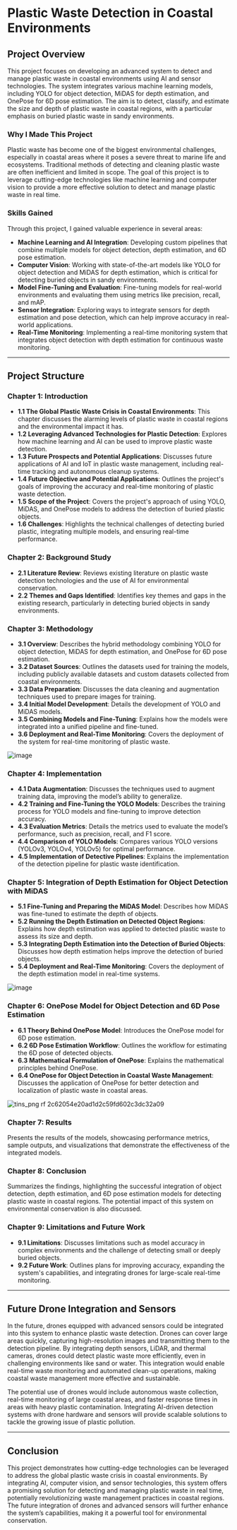 # Plastic Waste Detection in Coastal Environments

## Project Overview

This project focuses on developing an advanced system to detect and manage plastic waste in coastal environments using AI and sensor technologies. The system integrates various machine learning models, including YOLO for object detection, MiDAS for depth estimation, and OnePose for 6D pose estimation. The aim is to detect, classify, and estimate the size and depth of plastic waste in coastal regions, with a particular emphasis on buried plastic waste in sandy environments. 

### Why I Made This Project
Plastic waste has become one of the biggest environmental challenges, especially in coastal areas where it poses a severe threat to marine life and ecosystems. Traditional methods of detecting and cleaning plastic waste are often inefficient and limited in scope. The goal of this project is to leverage cutting-edge technologies like machine learning and computer vision to provide a more effective solution to detect and manage plastic waste in real time.

### Skills Gained
Through this project, I gained valuable experience in several areas:

- **Machine Learning and AI Integration**: Developing custom pipelines that combine multiple models for object detection, depth estimation, and 6D pose estimation.
- **Computer Vision**: Working with state-of-the-art models like YOLO for object detection and MiDAS for depth estimation, which is critical for detecting buried objects in sandy environments.
- **Model Fine-Tuning and Evaluation**: Fine-tuning models for real-world environments and evaluating them using metrics like precision, recall, and mAP.
- **Sensor Integration**: Exploring ways to integrate sensors for depth estimation and pose detection, which can help improve accuracy in real-world applications.
- **Real-Time Monitoring**: Implementing a real-time monitoring system that integrates object detection with depth estimation for continuous waste monitoring.
  
---

## Project Structure

### Chapter 1: Introduction
- **1.1 The Global Plastic Waste Crisis in Coastal Environments**: This chapter discusses the alarming levels of plastic waste in coastal regions and the environmental impact it has.
- **1.2 Leveraging Advanced Technologies for Plastic Detection**: Explores how machine learning and AI can be used to improve plastic waste detection.
- **1.3 Future Prospects and Potential Applications**: Discusses future applications of AI and IoT in plastic waste management, including real-time tracking and autonomous cleanup systems.
- **1.4 Future Objective and Potential Applications**: Outlines the project's goals of improving the accuracy and real-time monitoring of plastic waste detection.
- **1.5 Scope of the Project**: Covers the project's approach of using YOLO, MiDAS, and OnePose models to address the detection of buried plastic objects.
- **1.6 Challenges**: Highlights the technical challenges of detecting buried plastic, integrating multiple models, and ensuring real-time performance.

### Chapter 2: Background Study
- **2.1 Literature Review**: Reviews existing literature on plastic waste detection technologies and the use of AI for environmental conservation.
- **2.2 Themes and Gaps Identified**: Identifies key themes and gaps in the existing research, particularly in detecting buried objects in sandy environments.

### Chapter 3: Methodology
- **3.1 Overview**: Describes the hybrid methodology combining YOLO for object detection, MiDAS for depth estimation, and OnePose for 6D pose estimation.
- **3.2 Dataset Sources**: Outlines the datasets used for training the models, including publicly available datasets and custom datasets collected from coastal environments.
- **3.3 Data Preparation**: Discusses the data cleaning and augmentation techniques used to prepare images for training.
- **3.4 Initial Model Development**: Details the development of YOLO and MiDAS models.
- **3.5 Combining Models and Fine-Tuning**: Explains how the models were integrated into a unified pipeline and fine-tuned.
- **3.6 Deployment and Real-Time Monitoring**: Covers the deployment of the system for real-time monitoring of plastic waste.

![image](https://github.com/user-attachments/assets/f396e543-f622-41fb-a19a-61f615edc22a)


### Chapter 4: Implementation
- **4.1 Data Augmentation**: Discusses the techniques used to augment training data, improving the model’s ability to generalize.
- **4.2 Training and Fine-Tuning the YOLO Models**: Describes the training process for YOLO models and fine-tuning to improve detection accuracy.
- **4.3 Evaluation Metrics**: Details the metrics used to evaluate the model’s performance, such as precision, recall, and F1 score.
- **4.4 Comparison of YOLO Models**: Compares various YOLO versions (YOLOv3, YOLOv4, YOLOv5) for optimal performance.
- **4.5 Implementation of Detective Pipelines**: Explains the implementation of the detection pipeline for plastic waste identification.

### Chapter 5: Integration of Depth Estimation for Object Detection with MiDAS
- **5.1 Fine-Tuning and Preparing the MiDAS Model**: Describes how MiDAS was fine-tuned to estimate the depth of objects.
- **5.2 Running the Depth Estimation on Detected Object Regions**: Explains how depth estimation was applied to detected plastic waste to assess its size and depth.
- **5.3 Integrating Depth Estimation into the Detection of Buried Objects**: Discusses how depth estimation helps improve the detection of buried objects.
- **5.4 Deployment and Real-Time Monitoring**: Covers the deployment of the depth estimation model in real-time systems.

![image](https://github.com/user-attachments/assets/303fc6d4-64fd-4cc7-81b2-edd1bae49bee)

### Chapter 6: OnePose Model for Object Detection and 6D Pose Estimation
- **6.1 Theory Behind OnePose Model**: Introduces the OnePose model for 6D pose estimation.
- **6.2 6D Pose Estimation Workflow**: Outlines the workflow for estimating the 6D pose of detected objects.
- **6.3 Mathematical Formulation of OnePose**: Explains the mathematical principles behind OnePose.
- **6.4 OnePose for Object Detection in Coastal Waste Management**: Discusses the application of OnePose for better detection and localization of plastic waste in coastal areas.

![tins_png rf 2c62054e20ad1d2c59fd602c3dc32a09](https://github.com/user-attachments/assets/537baf8b-eb59-4e3f-9a95-55b6ce98fecf)

### Chapter 7: Results
Presents the results of the models, showcasing performance metrics, sample outputs, and visualizations that demonstrate the effectiveness of the integrated models.

### Chapter 8: Conclusion
Summarizes the findings, highlighting the successful integration of object detection, depth estimation, and 6D pose estimation models for detecting plastic waste in coastal regions. The potential impact of this system on environmental conservation is also discussed.

### Chapter 9: Limitations and Future Work
- **9.1 Limitations**: Discusses limitations such as model accuracy in complex environments and the challenge of detecting small or deeply buried objects.
- **9.2 Future Work**: Outlines plans for improving accuracy, expanding the system's capabilities, and integrating drones for large-scale real-time monitoring.

---

## Future Drone Integration and Sensors

In the future, drones equipped with advanced sensors could be integrated into this system to enhance plastic waste detection. Drones can cover large areas quickly, capturing high-resolution images and transmitting them to the detection pipeline. By integrating depth sensors, LiDAR, and thermal cameras, drones could detect plastic waste more efficiently, even in challenging environments like sand or water. This integration would enable real-time waste monitoring and automated clean-up operations, making coastal waste management more effective and sustainable.

The potential use of drones would include autonomous waste collection, real-time monitoring of large coastal areas, and faster response times in areas with heavy plastic contamination. Integrating AI-driven detection systems with drone hardware and sensors will provide scalable solutions to tackle the growing issue of plastic pollution.

---

## Conclusion

This project demonstrates how cutting-edge technologies can be leveraged to address the global plastic waste crisis in coastal environments. By integrating AI, computer vision, and sensor technologies, this system offers a promising solution for detecting and managing plastic waste in real time, potentially revolutionizing waste management practices in coastal regions. The future integration of drones and advanced sensors will further enhance the system’s capabilities, making it a powerful tool for environmental conservation.
